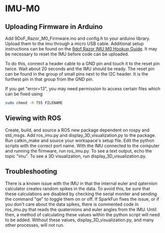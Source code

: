# IMU-M0

## Uploading Firmware in Arduino
Add 9DoF_Razor_M0_Firmware.ino and config.h to your arduino library. Upload them to the imu through a micro USB cable. Additional setup instructions can be found on the [9dof Razor IMU M0 Hookup Guide](https://learn.sparkfun.com/tutorials/9dof-razor-imu-m0-hookup-guide). It may be necessary to reset the IMU before code can be uploaded.

To do this, connect a header cable to a GND pin and touch it to the reset pin twice. Wait about 20 seconds and the IMU should be ready. The reset pin can be found in the group of small pins next to the I2C header. It is the furthest pin in that group from the GND pin.

If you get "error=13", you may need permission to access certain files which can be fixed using
```sh
sudo chmod -R 755 FILENAME
```

## Viewing with ROS
Create, build, and source a ROS new package dependent on rospy and std_msgs. Add ros_imu.py and display_3D_visualization.py to the package. Run catkin_make and source your workspace's setup file. Edit the python scripts with the correct port name. With the IMU connected to the computer and running the firmware, run ros_imu.py. To see a text output, echo the topic "imu". To see a 3D visualization, run display_3D_visualization.py.

## Troubleshooting
There is a known issue with the IMU in that the internal euler and qaternion calculator creates random spikes in the data. To avoid this, be sure that these calculations are disabled by checking the serial moniter and sending the command "qe" to toggle them on or off. If SparkFun fixes the issue, or if you don't care about the data spikes, there is commented code in ros_imu.py that reads the quaternions and euler angles from the IMU. Until then, a method of calculating these values within the python script will need to be added. Without these values, display_3D_visualization.py, and many other processes, will not run.

